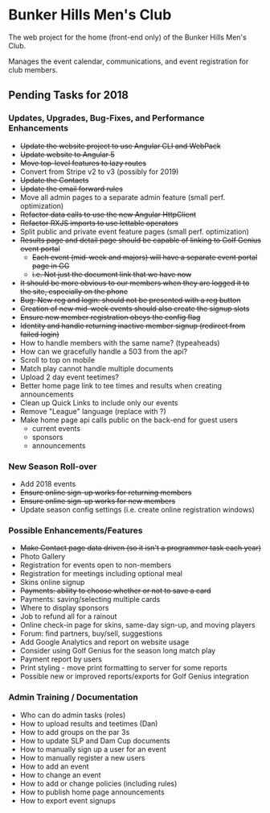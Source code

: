 # Bunker Hills Men's Club

The web project for the home (front-end only) of the Bunker Hills Men's Club.

Manages the event calendar, communications, and event registration for club members.

## Pending Tasks for 2018
    
### Updates, Upgrades, Bug-Fixes, and Performance Enhancements
* ~~Update the website project to use Angular CLI and WebPack~~
* ~~Update website to Angular 5~~
* ~~Move top-level features to lazy routes~~
* Convert from Stripe v2 to v3 (possibly for 2019)
* ~~Update the Contacts~~
* ~~Update the email forward rules~~
* Move all admin pages to a separate admin feature (small perf. optimization)
* ~~Refactor data calls to use the new Angular HttpClient~~
* ~~Refactor RXJS imports to use lettable operators~~
* Split public and private event feature pages (small perf. optimization)
* ~~Results page and detail page should be capable of linking to Golf Genius event portal~~
  * ~~Each event (mid-week and majors) will have a separate event portal page in GG~~
  * ~~i.e. Not just the document link that we have now~~
* ~~It should be more obvious to our members when they are logged it to the site, especially on the phone~~
* ~~Bug: New reg and login: should not be presented with a reg button~~
* ~~Creation of new mid-week events should also create the signup slots~~
* ~~Ensure new member registration obeys the config flag~~
* ~~Identity and handle returning inactive member signup (redirect from failed login)~~
* How to handle members with the same name? (typeaheads)
* How can we gracefully handle a 503 from the api?
* Scroll to top on mobile
* Match play cannot handle multiple documents
* Upload 2 day event teetimes?
* Better home page link to tee times and results when creating announcements
* Clean up Quick Links to include only our events
* Remove "League" language (replace with ?)
* Make home page api calls public on the back-end for guest users
    * current events
    * sponsors
    * announcements

### New Season Roll-over
* Add 2018 events
* ~~Ensure online sign-up works for returning members~~
* ~~Ensure online sign-up works for new members~~
* Update season config settings (i.e. create online registration windows)

### Possible Enhancements/Features
* ~~Make Contact page data driven (so it isn't a programmer task each year)~~
* Photo Gallery
* Registration for events open to non-members
* Registration for meetings including optional meal
* Skins online signup
* ~~Payments: ability to choose whether or not to save a card~~
* Payments: saving/selecting multiple cards
* Where to display sponsors
* Job to refund all for a rainout
* Online check-in page for skins, same-day sign-up, and moving players
* Forum: find partners, buy/sell, suggestions
* Add Google Analytics and report on website usage
* Consider using Golf Genius for the season long match play
* Payment report by users
* Print styling - move print formatting to server for some reports
* Possible new or improved reports/exports for Golf Genius integration

### Admin Training / Documentation
* Who can do admin tasks (roles)
* How to upload results and teetimes (Dan)
* How to add groups on the par 3s
* How to update SLP and Dam Cup documents
* How to manually sign up a user for an event
* How to manually register a new users
* How to add an event
* How to change an event
* How to add or change policies (including rules)
* How to publish home page announcements
* How to export event signups
